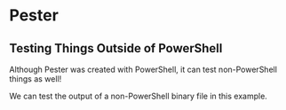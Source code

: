 # Pester

## Testing Things Outside of PowerShell

Although Pester was created with PowerShell, it can test non-PowerShell things as well!

We can test the output of a non-PowerShell binary file in this example.
